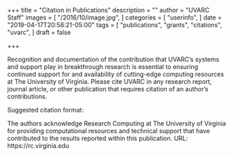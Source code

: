 +++
title = "Citation in Publications"
description = ""
author = "UVARC Staff"
images = [
  "/2016/10/image.jpg",
]
categories = [
  "userinfo",
]
date = "2019-04-17T20:58:21-05:00"
tags = [
  "publications",
  "grants",
  "citations",
  "uvarc",
]
draft = false

+++

Recognition and documentation of the contribution that UVARC’s systems and support play in breakthrough research is essential to ensuring continued support for and availability of cutting-edge computing resources at The University of Virginia. Please cite UVARC in any research report, journal article, or other publication that requires citation of an author’s contributions.

Suggested citation format:

<div class="bd-callout bd-callout-warning">
The authors acknowledge Research Computing at The University of Virginia for providing computational resources and technical support that have contributed to the results reported within this publication. URL: https://rc.virginia.edu
</div>
